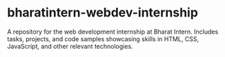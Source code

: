 # bharatintern-webdev-internship
A repository for the web development internship at Bharat Intern. Includes tasks, projects, and code samples showcasing skills in HTML, CSS, JavaScript, and other relevant technologies.
